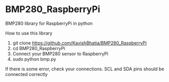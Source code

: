 # BMP280_RaspberryPi
BMP280 library for RaspberryPi in python

How to use this library
1. git clone https://github.com/KavishBhatia/BMP280_RaspberryPi
2. cd BMP280_RaspberryPi
3. Connect your BMP280 sensor to RaspberryPi
4. sudo python bmp.py

If there is some error, check your connections. SCL and SDA pins should be connected correctly
